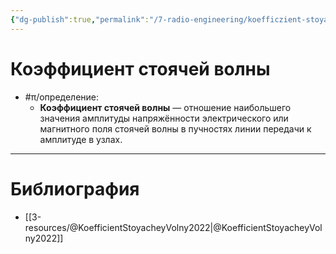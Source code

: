 ```yaml
---
{"dg-publish":true,"permalink":"/7-radio-engineering/koefficzient-stoyachej-volny/","title":"Коэффициент стоячей волны","tags":["электродинамика"]}
---
```



# Коэффициент стоячей волны

- #π/определение:
	- **Коэффициент стоячей волны** — отношение наибольшего значения амплитуды напряжённости электрического или магнитного поля стоячей волны в пучностях линии передачи к амплитуде в узлах.

---

# Библиография

- [[3-resources/@KoefficientStoyacheyVolny2022\|@KoefficientStoyacheyVolny2022]]
